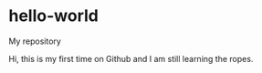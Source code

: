 # hello-world
My repository

Hi, this is my first time on Github and I am still learning the ropes.
